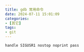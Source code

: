 ```yaml
---
title: gdb 常用命令
date: 2024-07-11 15:01:09
categories:
- [其它]
tags:
- git
---
```


```shell
handle SIGUSR1 nostop noprint pass
```